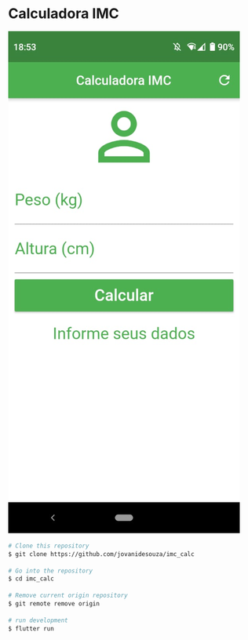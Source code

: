 
# **Calculadora IMC**



![image](layout.png)



```bash
# Clone this repository
$ git clone https://github.com/jovanidesouza/imc_calc

# Go into the repository
$ cd imc_calc

# Remove current origin repository
$ git remote remove origin

# run development 
$ flutter run

```
